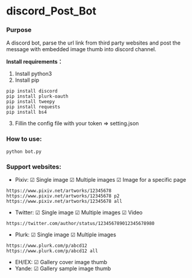 # discord_Post_Bot

### Purpose
A discord bot, parse the url link from third party websites and post the message with embedded image thumb into discord channel.

**Install requirements：**
1. Install python3
2. Install pip
```
pip install discord
pip install plurk-oauth
pip install tweepy
pip install requests
pip install bs4
```
3. Fillin the config file with your token => setting.json

### How to use:
```
python bot.py
```

### Support websites:
* Pixiv:    ☑ Single image ☑ Multiple images  ☑ Image for a specific page
```
https://www.pixiv.net/artworks/12345678
https://www.pixiv.net/artworks/12345678 p2
https://www.pixiv.net/artworks/12345678 all
```
* Twitter:  ☑ Single image ☑ Multiple images ☑ Video
```
https://twitter.com/author/status/123456789012345678980
```
* Plurk:    ☑ Single image ☑ Multiple images
```
https://www.plurk.com/p/abcd12
https://www.plurk.com/p/abcd12 all
```
* EH/EX:    ☑ Gallery cover image thumb	
* Yande:    ☑ Gallery sample image thumb	

